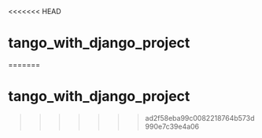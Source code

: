 <<<<<<< HEAD
# tango_with_django_project
=======
# tango_with_django_project
>>>>>>> ad2f58eba99c0082218764b573d990e7c39e4a06
